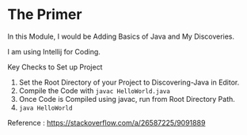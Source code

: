 # The Primer
 In this Module, I would be Adding Basics of Java and My Discoveries.
 
I am using Intellij for Coding.

Key Checks to Set up Project
1. Set the Root Directory of your Project to Discovering-Java in Editor.
2. Compile the Code with ```javac HelloWorld.java```
3. Once Code is Compiled using javac, run from Root Directory Path.
4. ```java HelloWorld```

Reference : https://stackoverflow.com/a/26587225/9091889
